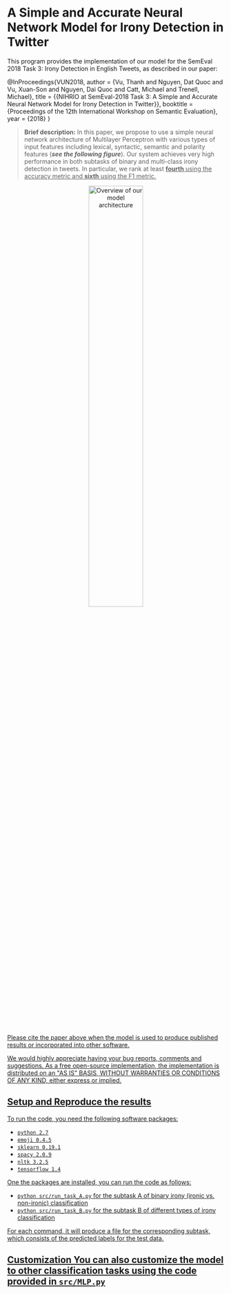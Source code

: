 
  
# A Simple and Accurate Neural Network Model for Irony Detection in Twitter  
  
This program provides the implementation of our model for the SemEval 2018 Task 3: Irony Detection in English Tweets, as described in our paper:  
  
 @InProceedings{VUN2018, author    = {Vu, Thanh and Nguyen, Dat Quoc and Vu, Xuan-Son and Nguyen, Dai Quoc and Catt, Michael and Trenell, Michael}, title     = {{NIHRIO at SemEval-2018 Task 3: A Simple and Accurate Neural Network Model for Irony Detection in Twitter}}, booktitle = {Proceedings of the 12th International Workshop on Semantic Evaluation}, year      = {2018} }  
> **Brief description:** In this paper, we propose to use a simple neural network architecture of Multilayer Perceptron with various types of input features including lexical, syntactic, semantic and polarity features (***see the following figure***). Our system achieves very high performance in both subtasks of binary and multi-class irony detection in tweets. In particular, we rank at least **<u>fourth** using the accuracy metric and **<u>sixth** using the F1 metric.   
<p align="center">  
    <img src="https://github.com/NIHRIO/IronyDetectionInTwitter/blob/master/description/mlp.png" alt="Overview of our model architecture" width="50%"/>  
</p>  
  
Please cite the paper above when the model is used to produce published results or incorporated into other software.   
  
We would highly appreciate having your bug reports, comments and suggestions. As a free open-source implementation, the implementation is distributed on an "AS IS" BASIS, WITHOUT WARRANTIES OR CONDITIONS OF ANY KIND, either express or implied.  
  
## Setup and Reproduce the results  
To run the code, you need the following software packages:  
  
- `python 2.7`  
- `emoji 0.4.5`  
- `sklearn 0.19.1`  
- `spacy 2.0.9`  
- `nltk 3.2.5`  
- `tensorflow 1.4`  
  
One the packages are installed, you can run the code as follows:  
- `python src/run_task_A.py` for the subtask A of binary irony (ironic vs. non-ironic) classification  
- `python src/run_task_B.py` for the subtask B of different types of irony classification  
  
For each command, it will produce a file for the corresponding subtask, which consists of the predicted labels for the test data.   
  
## Customization You can also customize the model to other classification tasks using the code provided in `src/MLP.py`